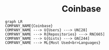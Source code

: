 <h1 align="center">Coinbase</h1>

```mermaid
graph LR
COMPANY_NAME{Coinbase}
COMPANY_NAME ---> U{Users} ---> UN[28]
COMPANY_NAME ---> R{Repositories} ---> RN[665]
COMPANY_NAME ---> G{Gists} ---> GN[244]
COMPANY_NAME ---> ML{Most Used<br>Languages}
```
